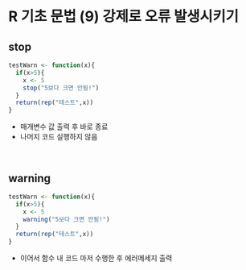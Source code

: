 # R 기초 문법 (9) 강제로 오류 발생시키기

## stop

```R
testWarn <- function(x){
  if(x>5){
    x <- 5
    stop("5보다 크면 안됨!")
  }
  return(rep("테스트",x))
}
```

* 매개변수 값 출력 후 바로 종료
* 나머지 코드 실행하지 않음

<br>

## warning

```R
testWarn <- function(x){
  if(x>5){
    x <- 5
    warning("5보다 크면 안됨!")
  }
  return(rep("테스트",x))
}
```

* 이어서 함수 내 코드 마저 수행한 후 에러메세지 출력